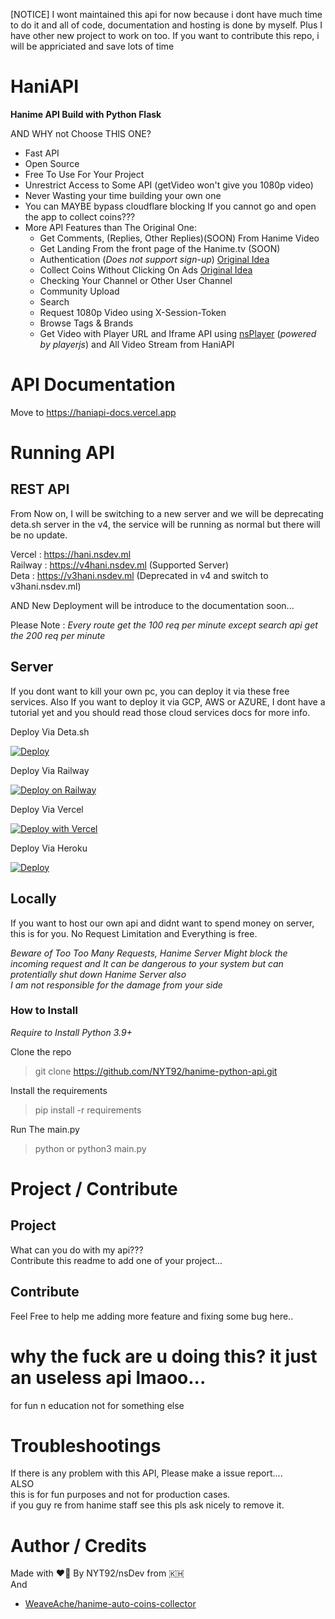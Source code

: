 [NOTICE] I wont maintained this api for now because i dont have much time to do it and all of code, documentation and hosting is done by myself. Plus I have other new project to work on too. If you want to contribute this repo, i will be appriciated and save lots of time

# HaniAPI  
**Hanime API Build with Python Flask**

AND WHY not Choose THIS ONE?

- Fast API  
- Open Source
- Free To Use For Your Project
- Unrestrict Access to Some API (getVideo won't give you 1080p video)  
- Never Wasting your time building your own one
- You can MAYBE bypass cloudflare blocking If you cannot go and open the app to collect coins???  
- More API Features than The Original One:  
  - Get Comments, (Replies, Other Replies)(SOON) From Hanime Video
  - Get Landing From the front page of the Hanime.tv (SOON)
  - Authentication (*Does not support sign-up*) [Original Idea](#author--credits)
  - Collect Coins Without Clicking On Ads [Original Idea](#author--credits)
  - Checking Your Channel or Other User Channel
  - Community Upload
  - Search
  - Request 1080p Video using X-Session-Token
  - Browse Tags & Brands
  - Get Video with Player URL and Iframe API using [nsPlayer](https://player.nscdn.ml) (*powered by playerjs*) and All Video Stream from HaniAPI 
  
# API Documentation

Move to https://haniapi-docs.vercel.app

# Running API

## REST API

From Now on, I will be switching to a new server and we will be deprecating deta.sh server in the v4, the service will be running as normal but there will be no update.

Vercel : https://hani.nsdev.ml  
Railway : https://v4hani.nsdev.ml (Supported Server)  
Deta : https://v3hani.nsdev.ml (Deprecated in v4 and switch to v3hani.nsdev.ml)  

AND New Deployment will be introduce to the documentation soon...

Please Note :
*Every route get the 100 req per minute except search api get the 200 req per minute*  

## Server

If you dont want to kill your own pc, you can deploy it via these free services. Also If you want to deploy it via GCP, AWS or AZURE, I dont have a tutorial yet and you should read those cloud services docs for more info.

Deploy Via Deta.sh  

[![Deploy](https://button.deta.dev/1/svg)](https://go.deta.dev/deploy?repo=https://github.com/NYT92/hanime-python-api)

Deploy Via Railway  

[![Deploy on Railway](https://railway.app/button.svg)](https://railway.app/new/template/7DfVON?referralCode=jXbUTS)

Deploy Via Vercel

[![Deploy with Vercel](https://vercel.com/button)](https://vercel.com/new/clone?repository-url=https://github.com/NYT92/hanime-python-api/tree/main/vercel)

Deploy Via Heroku

[![Deploy](https://www.herokucdn.com/deploy/button.svg)](https://heroku.com/deploy)

## Locally

If you want to host our own api and didnt want to spend money on server, this is for you. 
No Request Limitation and Everything is free.  

*Beware of Too Too Many Requests, Hanime Server Might block the incoming request and It can be dangerous to your system but can protentially shut down Hanime Server also*  
*I am not responsible for the damage from your side*

### How to Install

*Require to Install Python 3.9+*

Clone the repo
> git clone https://github.com/NYT92/hanime-python-api.git

Install the requirements
> pip install -r requirements

Run The main.py
> python or python3 main.py

# Project / Contribute

## Project

What can you do with my api???  
Contribute this readme to add one of your project...

## Contribute

Feel Free to help me adding more feature and fixing some bug here..

# why the fuck are u doing this? it just an useless api lmaoo...

for fun n education not for something else

# Troubleshootings

If there is any problem with this API, Please make a issue report....  
ALSO  
this is for fun purposes and not for production cases.  
if you guy re from hanime staff see this pls ask nicely to remove it.  

# Author / Credits

Made with :heart_on_fire: By NYT92/nsDev from :cambodia:  
And  
- [WeaveAche/hanime-auto-coins-collector](https://github.com/WeaveAche/hanime-auto-coins-collector)  
